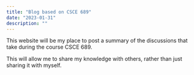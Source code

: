 ```yaml
---
title: "Blog based on CSCE 689"
date: "2023-01-31"
description: ""
---
```


This website will be my place to post a summary of the discussions that take during the course CSCE 689.

This will allow me to share my knowledge with others, rather than just sharing it with myself.
